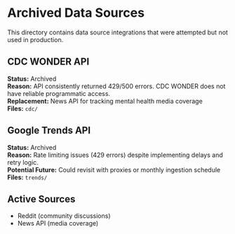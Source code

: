 # Archived Data Sources

This directory contains data source integrations that were attempted but not used in production.

## CDC WONDER API
**Status:** Archived  
**Reason:** API consistently returned 429/500 errors. CDC WONDER does not have reliable programmatic access.  
**Replacement:** News API for tracking mental health media coverage  
**Files:** `cdc/`

## Google Trends API
**Status:** Archived  
**Reason:** Rate limiting issues (429 errors) despite implementing delays and retry logic.  
**Potential Future:** Could revisit with proxies or monthly ingestion schedule  
**Files:** `trends/`

## Active Sources
- Reddit (community discussions)
- News API (media coverage)